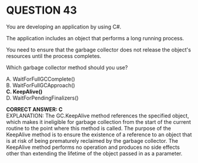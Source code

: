 # QUESTION 43

You are developing an application by using C#.   

The application includes an object that performs a long running process.   

You need to ensure that the garbage collector does not release the object's resources until the process
completes.

Which garbage collector method should you use?

A. WaitForFullGCComplete()     
B. WaitForFullGCApproach()     
**C. KeepAlive()**     
D. WaitForPendingFinalizers()     

**CORRECT ANSWER: C**    
EXPLANATION: The GC.KeepAlive method references the specified object, which makes it ineligible for garbage collection from
the start of the current routine to the point where this method is called.
The purpose of the KeepAlive method is to ensure the existence of a reference to an object that is at risk of
being prematurely reclaimed by the garbage collector.
The KeepAlive method performs no operation and produces no side effects other than extending the lifetime of
the object passed in as a parameter.